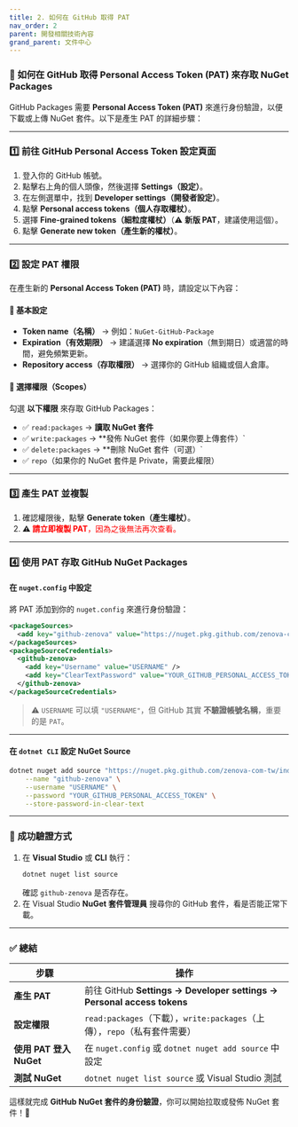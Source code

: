 ```yaml
---
title: 2. 如何在 GitHub 取得 PAT
nav_order: 2
parent: 開發相關技術內容
grand_parent: 文件中心
---
```


### 🔑 **如何在 GitHub 取得 Personal Access Token (PAT) 來存取 NuGet Packages**
GitHub Packages 需要 **Personal Access Token (PAT)** 來進行身份驗證，以便下載或上傳 NuGet 套件。以下是產生 PAT 的詳細步驟：

---

### 1️⃣ **前往 GitHub Personal Access Token 設定頁面**
1. 登入你的 GitHub 帳號。
2. 點擊右上角的個人頭像，然後選擇 **Settings（設定）**。
3. 在左側選單中，找到 **Developer settings（開發者設定）**。
4. 點擊 **Personal access tokens（個人存取權杖）**。
5. 選擇 **Fine-grained tokens（細粒度權杖）**（⚠️ **新版 PAT**，建議使用這個）。
6. 點擊 **Generate new token（產生新的權杖）**。

---

### 2️⃣ **設定 PAT 權限**
在產生新的 **Personal Access Token (PAT)** 時，請設定以下內容：

#### 📌 **基本設定**
- **Token name（名稱）** → 例如：`NuGet-GitHub-Package`
- **Expiration（有效期限）** → 建議選擇 **No expiration**（無到期日）或適當的時間，避免頻繁更新。
- **Repository access（存取權限）** → 選擇你的 GitHub 組織或個人倉庫。
  
#### 📌 **選擇權限（Scopes）**
勾選 **以下權限** 來存取 GitHub Packages：
- ✅ `read:packages` → **讀取 NuGet 套件**
- ✅ `write:packages` → **發佈 NuGet 套件（如果你要上傳套件）`
- ✅ `delete:packages` → **刪除 NuGet 套件（可選）`
- ✅ `repo`（如果你的 NuGet 套件是 Private，需要此權限）

---

### 3️⃣ **產生 PAT 並複製**
1. 確認權限後，點擊 **Generate token（產生權杖）**。
2. **⚠️ <font color='Red'>請立即複製 PAT**，因為之後無法再次查看。</font>

---

### 4️⃣ **使用 PAT 存取 GitHub NuGet Packages**
#### **在 `nuget.config` 中設定**
將 PAT 添加到你的 `nuget.config` 來進行身份驗證：

```xml
<packageSources>
  <add key="github-zenova" value="https://nuget.pkg.github.com/zenova-com-tw/index.json" />
</packageSources>
<packageSourceCredentials>
  <github-zenova>
    <add key="Username" value="USERNAME" />
    <add key="ClearTextPassword" value="YOUR_GITHUB_PERSONAL_ACCESS_TOKEN" />
  </github-zenova>
</packageSourceCredentials>
```

> ⚠️ `USERNAME` 可以填 `"USERNAME"`，但 GitHub 其實 **不驗證帳號名稱**，重要的是 `PAT`。

---

#### **在 `dotnet CLI` 設定 NuGet Source**
```sh
dotnet nuget add source "https://nuget.pkg.github.com/zenova-com-tw/index.json" \
    --name "github-zenova" \
    --username "USERNAME" \
    --password "YOUR_GITHUB_PERSONAL_ACCESS_TOKEN" \
    --store-password-in-clear-text
```

---

### 🎯 **成功驗證方式**
1. 在 **Visual Studio** 或 **CLI** 執行：
   ```sh
   dotnet nuget list source
   ```
   確認 `github-zenova` 是否存在。
2. 在 Visual Studio **NuGet 套件管理員** 搜尋你的 GitHub 套件，看是否能正常下載。

---

### ✅ **總結**
| 步驟 | 操作 |
|------|------|
| **產生 PAT** | 前往 GitHub **Settings → Developer settings → Personal access tokens** |
| **設定權限** | `read:packages`（下載），`write:packages`（上傳），`repo`（私有套件需要） |
| **使用 PAT 登入 NuGet** | 在 `nuget.config` 或 `dotnet nuget add source` 中設定 |
| **測試 NuGet** | `dotnet nuget list source` 或 Visual Studio 測試 |

這樣就完成 **GitHub NuGet 套件的身份驗證**，你可以開始拉取或發佈 NuGet 套件！🚀